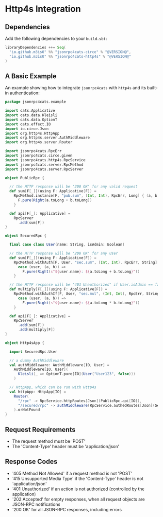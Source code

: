 # Http4s Integration

## Dependencies

Add the following dependencies to your `build.sbt`:
```scala
libraryDependencies ++= Seq(
  "io.github.m3is0" %% "jsonrpc4cats-circe" % "@VERSION@",
  "io.github.m3is0" %% "jsonrpc4cats-http4s" % "@VERSION@"
)
```

## A Basic Example

An example showing how to integrate `jsonrpc4cats` with `http4s` and its built-in authentication:
```scala
package jsonrpc4cats.example

import cats.Applicative
import cats.data.Kleisli
import cats.data.OptionT
import cats.effect.IO
import io.circe.Json
import org.http4s.HttpApp
import org.http4s.server.AuthMiddleware
import org.http4s.server.Router

import jsonrpc4cats.RpcErr
import jsonrpc4cats.circe.given
import jsonrpc4cats.http4s.RpcService
import jsonrpc4cats.server.RpcMethod
import jsonrpc4cats.server.RpcServer

object PublicRpc {

  // the HTTP response will be '200 OK' for any valid request
  def sum[F[_]](using F: Applicative[F]) =
    RpcMethod.instance[F, "pub.sum", (Int, Int), RpcErr, Long] { (a, b) =>
      F.pure(Right(a.toLong + b.toLong))
    }

  def api[F[_]: Applicative] =
    RpcServer
      .add(sum[F])
}

object SecuredRpc {

  final case class User(name: String, isAdmin: Boolean)

  // the HTTP response will be '200 OK' for any User
  def sum[F[_]](using F: Applicative[F]) =
    RpcMethod.withAuth[F, User, "sec.sum", (Int, Int), RpcErr, String] {
      case (user, (a, b)) =>
        F.pure(Right(s"${user.name}: ${a.toLong + b.toLong}"))
    }

  // the HTTP response will be '401 Unauthorized' if User.isAdmin == false
  def multiply[F[_]](using F: Applicative[F]) =
    RpcMethod.withAuthIf[F, User, "sec.mul", (Int, Int), RpcErr, String](_.isAdmin) {
      case (user, (a, b)) =>
        F.pure(Right(s"${user.name}: ${a.toLong * b.toLong}"))
    }

  def api[F[_]: Applicative] =
    RpcServer
      .add(sum[F])
      .add(multiply[F])
}

object Http4sApp {

  import SecuredRpc.User

  // a dummy AuthMiddleware
  val authMiddleware: AuthMiddleware[IO, User] =
    AuthMiddleware[IO, User](
      Kleisli(_ => OptionT.pure[IO](User("User123", false)))
    )

  // HttpApp, which can be run with Http4s
  val httpApp: HttpApp[IO] =
    Router(
      "/rpc" -> RpcService.httpRoutes[Json](PublicRpc.api[IO]),
      "/secured/rpc" -> authMiddleware(RpcService.authedRoutes[Json](SecuredRpc.api[IO]))
    ).orNotFound
}

```


## Request Requirements

- The request method must be 'POST'
- The 'Content-Type' header must be 'application/json' 


## Response Codes

- '405 Method Not Allowed' if a request method is not 'POST'
- '415 Unsupported Media Type' if the 'Content-Type' header is not 'application/json'
- '401 Unauthorized' if an action is not authorized (controlled by the application)
- '202 Accepted' for empty responses, when all request objects are JSON-RPC notifications
- '200 OK' for all JSON-RPC responses, including errors

